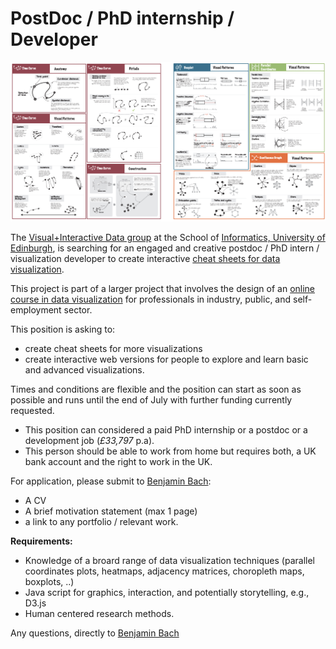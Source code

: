 # PostDoc / PhD internship / Developer 

![](figures/cheatsheets.png)

The [Visual+Interactive Data group](https://visualinteractivedata.github.io) at the School of [Informatics, University of Edinburgh](https://www.ed.ac.uk/informatics), is searching for an engaged and creative postdoc / PhD intern / visualization developer to create interactive [cheat sheets for data visualization](http://visualizationcheatsheets.github.io). 

This project is part of a larger project that involves the design of an [online course in data visualization](https://datavis-online.github.io) for professionals in industry, public, and self-employment sector.
 
This position is asking to: 
* create cheat sheets for more visualizations
* create interactive web versions for people to explore and learn basic and advanced visualizations. 

Times and conditions are flexible and the position can start as soon as possible and runs until the end of July with further funding currently requested.

* This position can considered a paid PhD internship or a postdoc or a development job (_£33,797_ p.a). 
* This person should be able to work from home but requires both, a UK bank account and the right to work in the UK.

For application, please submit to [Benjamin Bach](bbach@ed.ac.uk):
* A CV
* A brief motivation statement (max 1 page)
* a link to any portfolio / relevant work.

__Requirements:__
* Knowledge of a broard range of data visualization techniques (parallel coordinates plots, heatmaps, adjacency matrices, choropleth maps, boxplots, ..)
* Java script for graphics, interaction, and potentially storytelling, e.g., D3.js
* Human centered research methods.

Any questions, directly to [Benjamin Bach](bbach@ed.ac.uk)


